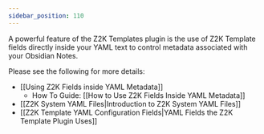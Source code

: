 ```yaml
---
sidebar_position: 110
---
```


A powerful feature of the Z2K Templates plugin is the use of Z2K Template fields directly inside your YAML text to control metadata associated with your Obsidian Notes.

Please see the following for more details:
- [[Using Z2K Fields inside YAML Metadata]] 
	- How To Guide: [[How to Use Z2K Fields Inside YAML Metadata]]
- [[Z2K System YAML Files|Introduction to Z2K System YAML Files]]
- [[Z2K Template YAML Configuration Fields|YAML Fields the Z2K Template Plugin Uses]]

